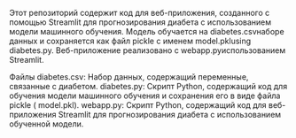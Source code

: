 Этот репозиторий содержит код для веб-приложения, созданного с помощью Streamlit для прогнозирования диабета с использованием модели машинного обучения. Модель обучается на diabetes.csvнаборе данных и сохраняется как файл pickle с именем model.pklusing diabetes.py. Веб-приложение реализовано с webapp.pyиспользованием Streamlit.

Файлы
diabetes.csv: Набор данных, содержащий переменные, связанные с диабетом.
diabetes.py: Скрипт Python, содержащий код для обучения модели машинного обучения и сохранения его в виде файла pickle ( model.pkl).
webapp.py: Скрипт Python, содержащий код для веб-приложения Streamlit для прогнозирования диабета с использованием обученной модели.
